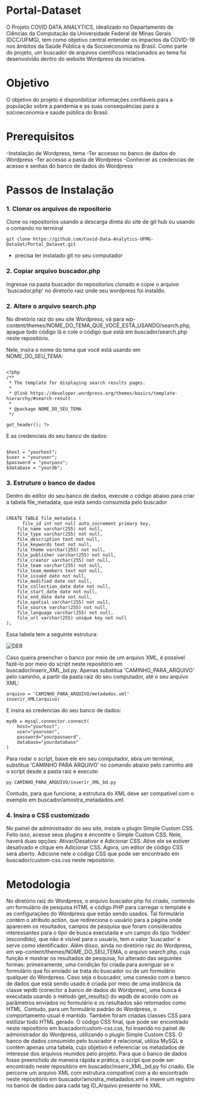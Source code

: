 # Portal-Dataset

O Projeto COVID DATA ANALYTICS, idealizado no Departamento de Ciências da Computação da Universidade Federal de Minas Gerais (DCC/UFMG), tem como objetivo central entender os impactos da COVID-19 nos âmbitos da Saúde Pública e da Socioeconomia no Brasil. Como parte do projeto, um buscador de arquivos científicos relacionados ao tema foi desenvolvido dentro do website Wordpress da iniciativa.

# Objetivo

O objetivo do projeto é disponibilizar informações confiáveis para a população sobre a pandemia e as suas consequências para a socioeconomia e saúde pública do Brasil.

# Prerequisitos
-Instalação de Wordpress, tema 
-Ter accesso no banco de dados do Wordpress
-Ter accesso a pasta de Wordpress
-Conhecer as credencias de acesso e senhas do banco de dados do Wordpress

# Passos de Instalação

### 1. Clonar os arquivos do repositorio
Clone os repositorios usando a descarga direta do site de git hub  ou usando o comando no terminal 

```
git clone https://github.com/Covid-Data-Analytics-UFMG-DataSet/Portal_Dataset.git

```
*  precisa ter instalado git no seu computador

### 2. Copiar arquivo buscador.php

Ingresse na pasta buscador do repositorios clonado e copie o arquivo 'buscador.php'  no diretorio raiz onde seu wordpress foi instaldo. 


### 2. Altere o arquivo search.php

No diretório raiz do seu site Wordpress, vá para wp-content/themes/NOME_DO_TEMA_QUE_VOCÊ_ESTÁ_USANDO/search.php, apague todo código lá e cole o código que está em buscador/search.php neste repositório.

Nele, insira o nome do tema que você está usando em NOME_DO_SEU_TEMA:

```

<?php
/**
 * The template for displaying search results pages.
 *
 * @link https://developer.wordpress.org/themes/basics/template-hierarchy/#search-result
 *
 * @package NOME_DO_SEU_TEMA
 */

get_header(); ?>
```

E as credenciais do seu banco de dados:

```

$host = "yourhost";
$user = "youruser";
$password = "yourpass";
$database = "yourdb";
```

### 3. Estruture o banco de dados

Dentro do editor do seu banco de dados, execute o código abaixo para criar a tabela file_metadata, que está sendo consumida pelo buscador

```

CREATE TABLE file_metadata (
	  file_id int not null auto_increment primary key,
    file_name varchar(255) not null,
    file_type varchar(255) not null,
    file_description text not null,
    file_keywords text not null,
    file_theme varchar(255) not null,
    file_publisher varchar(255) not null,
    file_creator varchar(255) not null,
    file_team varchar(255) not null,
    file_team_members text not null,
    file_issued date not null,
    file_modified date not null,
    file_collection_date date not null,
    file_start_date date not null,
    file_end_date date not null,
    file_spatial varchar(255) not null,
    file_source varchar(255) not null,
    file_language varchar(255) not null,
    file_url varchar(255) unique key not null
);
```

Essa tabela tem a seguinte estrutura:

![DER](https://github.com/Covid-Data-Analytics-UFMG-DataSet/Portal_Dataset/tree/master/images/DER.png)

Caso queira preencher o banco por meio de um arquivo XML, é possível fazê-lo por meio do script neste repositório em buscador/inserir_XML_bd.py. Apenas substitua 'CAMINHO_PARA_ARQUIVO' pelo caminho, a partir da pasta raíz do seu computador, até o seu arquivo XML:

```
arquivo = 'CAMINHO_PARA_ARQUIVO/metadados.xml'
inserir_XML(arquivo)
```

E insira as credencias do seu banco de dados:

```
mydb = mysql.connector.connect(
    host="yourhost",
    user="youruser",
    password="yourpassword",
    database="yourdatabase"
)
```

Para rodar o script, baixe ele em seu computador, abra um terminal, substitua 'CAMINHO PARA ARQUIVO' no comando abaixo pelo caminho até o script desde a pasta raíz e execute:

```
py CAMINHO_PARA_ARQUIVO/inserir_XML_bd.py
```

Contudo, para que funcione, a estrutura do XML deve ser compatível com o exemplo em buscador/amostra_metadados.xml.

### 4. Insira o CSS customizado

No painel de administrador do seu site, instale o plugin Simple Custom CSS. Feito isso, acesse seus plugins e encontre o Simple Custom CSS. Nele, haverá duas opções: Ativar/Desativar e Adicionar CSS. Ative ele se estiver desativado e clique em Adicionar CSS. Agora, um editor de código CSS será aberto. Adicione nele o código CSS que pode ser encontrado em buscador/custom-css.css neste repositório.

# Metodologia

No diretório raiz do Wordpress, o arquivo buscador.php foi criado, contendo um formulário de pesquisa HTML e código PHP para carregar o template e as configurações do Wordpress que estão sendo usados. Tal formulário contém o atributo action, que redireciona o usuário para a página onde aparecem os resultados, campos de pesquisa que foram considerados interessantes para o tipo de busca executada e um campo do tipo 'hidden' (escondido), que não é visível para o usuário, tem o valor 'buscador' e serve como identificador. Além disso, ainda no diretório raiz do Wordpress, em wp-content/themes/NOME_DO_SEU_TEMA, o arquivo search.php, cuja função é mostrar os resultados de pesquisa, foi alterado das seguintes formas: primeiramente, uma condição foi criada para averiguar se o formulário que foi enviado se trata do buscador ou de um formulário qualquer do Wordpress. Caso seja o buscador, uma conexão com o banco de dados que está sendo usado é criada por meio de uma instância da classe wpdb (conector a banco de dados do Wordpress), uma busca é executada usando o método get_results() do wpdb de acordo com os parâmetros enviados no formulário e os resultados são retornados como HTML. Contudo, para um formulário padrão do Wordpress, o comportamento usual é mantido. Também foram criadas classes CSS para estilizar todo HTML gerado. O código CSS final, que pode ser encontrado neste repositório em buscador/custom-css.css, foi inserido no painel de administrador do Wordpress, utilizando o plugin Simple Custom CSS. O banco de dados consumido pelo buscador é relacional, utiliza MySQL e contém apenas uma tabela, cujo objetivo é referenciar os metadados de interesse dos arquivos reunidos pelo projeto. Para que o banco de dados fosse preenchido de maneira rápida e prática, o script que pode ser encontrado neste repositório em buscador/inserir_XML_bd.py foi criado. Ele percorre um arquivo XML com estrutura compatível com a do encontrado neste repositório em buscador/amostra_metadados.xml e insere um registro no banco de dados para cada tag ID_Arquivo presente no XML.

